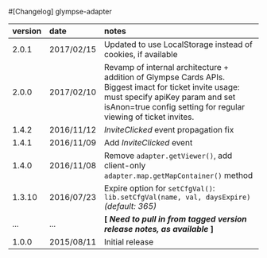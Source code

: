 #[Changelog] glympse-adapter

version |date        |notes
:-------|:-----------|:------
2.0.1	| 2017/02/15 | Updated to use LocalStorage instead of cookies, if available
2.0.0   | 2017/02/10 | Revamp of internal architecture + addition of Glympse Cards APIs. Biggest imact for ticket invite usage: must specify apiKey param and set isAnon=true config setting for regular viewing of ticket invites.
1.4.2   | 2016/11/12 | *InviteClicked* event propagation fix
1.4.1   | 2016/11/09 | Add *InviteClicked* event
1.4.0   | 2016/11/08 | Remove `adapter.getViewer()`, add client-only `adapter.map.getMapContainer()` method
1.3.10  | 2016/07/23 | Expire option for `setCfgVal()`: `lib.setCfgVal(name, val, daysExpire)` _(default: 365)_
...     | ...        | **\[ _Need to pull in from tagged version release notes, as available_ \]**
1.0.0   | 2015/08/11 | Initial release
